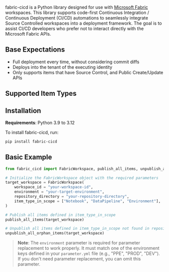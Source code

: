 fabric-cicd is a Python library designed for use with [Microsoft Fabric](https://learn.microsoft.com/en-us/fabric/) workspaces. This library supports code-first Continuous Integration / Continuous Deployment (CI/CD) automations to seamlessly integrate Source Controlled workspaces into a deployment framework. The goal is to assist CI/CD developers who prefer not to interact directly with the Microsoft Fabric APIs.

## Base Expectations

-   Full deployment every time, without considering commit diffs
-   Deploys into the tenant of the executing identity
-   Only supports items that have Source Control, and Public Create/Update APIs

## Supported Item Types

<!--BEGIN-SUPPORTED-ITEM-TYPES-->
<!--END-SUPPORTED-ITEM-TYPES-->

## Installation

**Requirements**: Python 3.9 to 3.12

To install fabric-cicd, run:

```bash
pip install fabric-cicd
```

## Basic Example

```python
from fabric_cicd import FabricWorkspace, publish_all_items, unpublish_all_orphan_items

# Initialize the FabricWorkspace object with the required parameters
target_workspace = FabricWorkspace(
    workspace_id = "your-workspace-id",
    environment = "your-target-environment",
    repository_directory = "your-repository-directory",
    item_type_in_scope = ["Notebook", "DataPipeline", "Environment"],
)

# Publish all items defined in item_type_in_scope
publish_all_items(target_workspace)

# Unpublish all items defined in item_type_in_scope not found in repository
unpublish_all_orphan_items(target_workspace)
```

> **Note**: The `environment` parameter is required for parameter replacement to work properly. It must match one of the environment keys defined in your `parameter.yml` file (e.g., "PPE", "PROD", "DEV"). If you don't need parameter replacement, you can omit this parameter.
